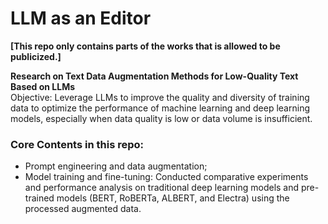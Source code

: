 # LLM as an Editor

**[This repo only contains parts of the works that is allowed to be publicized.]**

**Research on Text Data Augmentation Methods for Low-Quality Text Based on LLMs**    
Objective: Leverage LLMs to improve the quality and diversity of training data to optimize the performance of
machine learning and deep learning models, especially when data quality is low or data volume is insufficient.  
### Core Contents in this repo:
- Prompt engineering and data augmentation;
- Model training and fine-tuning: Conducted comparative experiments and performance analysis on
traditional deep learning models and pre-trained models (BERT, RoBERTa, ALBERT, and Electra) using the
processed augmented data.
